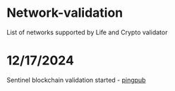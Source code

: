 # Network-validation
List of networks supported by Life and Crypto validator

# 12/17/2024 

Sentinel blockchain validation started - [pingpub](https://ping.pub/sentinel/tx/6F5C551E25A534CB3998834D9C9DEB3AE8F2A50F044234647F366BE144A27BFF)
